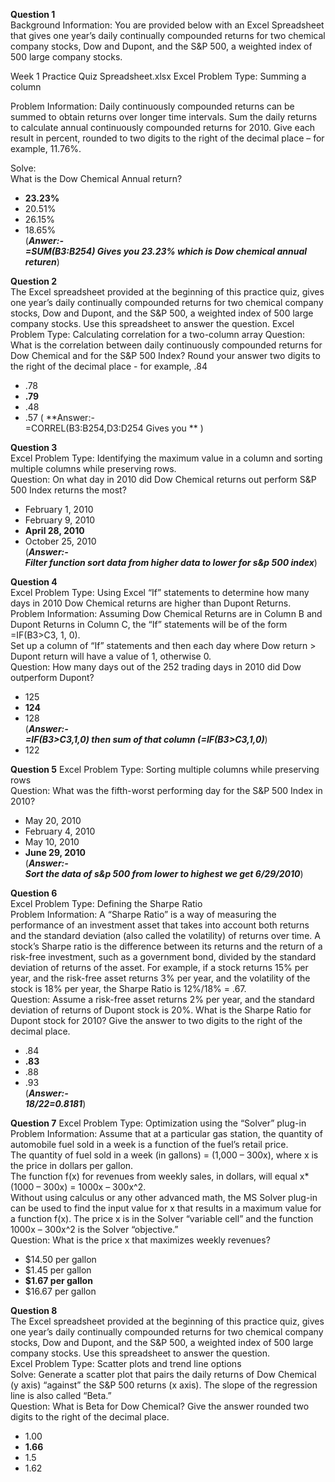 **Question 1**  
Background Information: You are provided below with an Excel Spreadsheet that gives one year’s daily continually compounded returns for two chemical company stocks, Dow and Dupont, and the S&P 500, a weighted index of 500 large company stocks.

Week 1 Practice Quiz Spreadsheet.xlsx
Excel Problem Type: Summing a column

Problem Information: Daily continuously compounded returns can be summed to obtain returns over longer time intervals. Sum the daily returns to calculate annual continuously compounded returns for 2010. Give each result in percent, rounded to two digits to the right of the decimal place – for example, 11.76%.

Solve:  
What is the Dow Chemical Annual return?  
* **23.23%**
* 20.51%  
* 26.15%  
* 18.65%  
(***Anwer:-  
=SUM(B3:B254) Gives you 23.23% which is Dow chemical annual returen***)  

**Question 2**  
The Excel spreadsheet provided at the beginning of this practice quiz, gives one year’s daily continually compounded returns for two chemical company stocks, Dow and Dupont, and the S&P 500, a weighted index of 500 large company stocks. Use this spreadsheet to answer the question.
Excel Problem Type: Calculating correlation for a two-column array
Question: What is the correlation between daily continuously compounded returns for Dow Chemical and for the S&P 500 Index? Round your answer two digits to the right of the decimal place - for example, .84    
* .78 
* **.79**  
* .48  
* .57
( **Answer:-  
=CORREL(B3:B254,D3:D254 Gives you ** )  

**Question 3**  
Excel Problem Type: Identifying the maximum value in a column and sorting multiple columns while preserving rows.  
Question: On what day in 2010 did Dow Chemical returns out perform S&P 500 Index returns the most?  
* February 1, 2010  
* February 9, 2010  
* **April 28, 2010**  
* October 25, 2010  
(***Answer:-  
Filter function sort data from higher data to lower for s&p 500 index***)  

**Question 4**  
Excel Problem Type: Using Excel “If” statements to determine how many days in 2010 Dow Chemical returns are higher than Dupont Returns.  
Problem Information: Assuming Dow Chemical Returns are in Column B and Dupont Returns in Column C, the “If” statements will be of the form =IF(B3>C3, 1, 0).  
Set up a column of “If” statements and then each day where Dow return > Dupont return will have a value of 1, otherwise 0.  
Question: How many days out of the 252 trading days in 2010 did Dow outperform Dupont?  
* 125  
* **124**  
* 128  
(***Answer:-  
=IF(B3>C3,1,0) then sum of that column (=IF(B3>C3,1,0)***)
* 122  

**Question 5**
Excel Problem Type: Sorting multiple columns while preserving rows  
Question: What was the fifth-worst performing day for the S&P 500 Index in 2010?  
* May 20, 2010  
* February 4, 2010  
* May 10, 2010  
* **June 29, 2010**  
(***Answer:-  
Sort the data of s&p 500 from lower to highest we get 6/29/2010***)  

**Question 6**    
Excel Problem Type: Defining the Sharpe Ratio  
Problem Information: A “Sharpe Ratio” is a way of measuring the performance of an investment asset that takes into account both returns and the standard deviation (also called the volatility) of returns over time. A stock’s Sharpe ratio is the difference between its returns and the return of a risk-free investment, such as a government bond, divided by the standard deviation of returns of the asset. For example, if a stock returns 15% per year, and the risk-free asset returns 3% per year, and the volatility of the stock is 18% per year, the Sharpe Ratio is 12%/18% = .67.  
Question: Assume a risk-free asset returns 2% per year, and the standard deviation of returns of Dupont stock is 20%. What is the Sharpe Ratio for Dupont stock for 2010? Give the answer to two digits to the right of the decimal place.  
* .84  
* **.83**  
* .88  
* .93  
(***Answer:-  
18/22=0.8181***)   


**Question 7**
Excel Problem Type: Optimization using the “Solver” plug-in  
Problem Information: Assume that at a particular gas station, the quantity of automobile fuel sold in a week is a function of the fuel’s retail price.  
The quantity of fuel sold in a week (in gallons) = (1,000 – 300x), where x is the price in dollars per gallon.  
The function f(x) for revenues from weekly sales, in dollars, will equal x*(1000 – 300x) = 1000x – 300x^2.  
Without using calculus or any other advanced math, the MS Solver plug-in can be used to find the input value for x that results in a maximum value for a function f(x). The price x is in the Solver “variable cell” and the function 1000x – 300x^2 is the Solver “objective.”  
Question: What is the price x that maximizes weekly revenues?  
* $14.50 per gallon  
* $1.45 per gallon  
* **$1.67 per gallon**  
* $16.67 per gallon    

**Question 8**   
The Excel spreadsheet provided at the beginning of this practice quiz, gives one year’s daily continually compounded returns for two chemical company stocks, Dow and Dupont, and the S&P 500, a weighted index of 500 large company stocks. Use this spreadsheet to answer the question.  
Excel Problem Type: Scatter plots and trend line options  
Solve: Generate a scatter plot that pairs the daily returns of Dow Chemical (y axis) “against” the S&P 500 returns (x axis). The slope of the regression line is also called “Beta.”  
Question: What is Beta for Dow Chemical? Give the answer rounded two digits to the right of the decimal place.   
* 1.00  
* **1.66**   
* 1.5  
* 1.62

